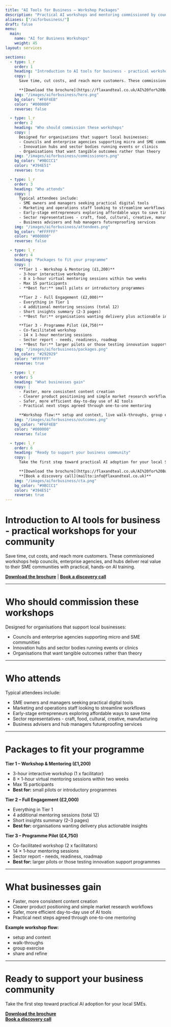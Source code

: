 ```yaml
---
title: "AI Tools for Business – Workshop Packages"
description: "Practical AI workshops and mentoring commissioned by councils, enterprise agencies, and hubs to support local SMEs."
aliases: ["/aiforbusiness/"]
draft: false
menu:
  main:
    name: "AI for Business Workshops"
    weight: 45
layout: services

sections:
  - type: l_r
    order: 1
    heading: "Introduction to AI tools for business - practical workshops for your community"
    copy: |
      Save time, cut costs, and reach more customers. These commissioned workshops help councils, enterprise agencies, and hubs deliver real value to their SME communities with practical, hands-on AI training.

      **[Download the brochure](https://flaxandteal.co.uk/AI%20for%20Business%20Workshop%20Packages.pdf)**  |  **[Book a discovery call](mailto:info@flaxandteal.co.uk)**
    img: "/images/aiforbusiness/hero.png"
    bg_color: "#F6F4EB"
    color: "#000000"
    reverse: false

  - type: l_r
    order: 2
    heading: "Who should commission these workshops"
    copy: |
      Designed for organisations that support local businesses:
      - Councils and enterprise agencies supporting micro and SME communities
      - Innovation hubs and sector bodies running events or clinics
      - Organisations that want tangible outcomes rather than theory
    img: "/images/aiforbusiness/commissioners.png"
    bg_color: "#9BCCC1"
    color: "#394E51"
    reverse: true

  - type: l_r
    order: 3
    heading: "Who attends"
    copy: |
      Typical attendees include:
      - SME owners and managers seeking practical digital tools
      - Marketing and operations staff looking to streamline workflows
      - Early-stage entrepreneurs exploring affordable ways to save time
      - Sector representatives - craft, food, cultural, creative, manufacturing
      - Business advisers and hub managers futureproofing services
    img: "/images/aiforbusiness/attendees.png"
    bg_color: "#FFFFFF"
    color: "#000000"
    reverse: false

  - type: l_r
    order: 4
    heading: "Packages to fit your programme"
    copy: |
      **Tier 1 - Workshop & Mentoring (£1,200)**  
      - 3-hour interactive workshop  
      - 8 x 1-hour virtual mentoring sessions within two weeks  
      - Max 15 participants  
      - **Best for:** small pilots or introductory programmes

      **Tier 2 - Full Engagement (£2,000)**  
      - Everything in Tier 1  
      - 4 additional mentoring sessions (total 12)  
      - Short insights summary (2-3 pages)  
      - **Best for:** organisations wanting delivery plus actionable insights

      **Tier 3 - Programme Pilot (£4,750)**  
      - Co-facilitated workshop  
      - 14 x 1-hour mentoring sessions  
      - Sector report - needs, readiness, roadmap  
      - **Best for:** larger pilots or those testing innovation support programmes
    img: "/images/aiforbusiness/packages.png"
    bg_color: "#292929"
    color: "#FFFFFF"
    reverse: true

  - type: l_r
    order: 5
    heading: "What businesses gain"
    copy: |
      - Faster, more consistent content creation  
      - Clearer product positioning and simple market research workflows  
      - Safer, more efficient day-to-day use of AI tools  
      - Practical next steps agreed through one-to-one mentoring  

      **Workshop flow:** setup and context, live walk-throughs, group exercise, share and refine, next steps.
    img: "/images/aiforbusiness/outcomes.png"
    bg_color: "#F6F4EB"
    color: "#000000"
    reverse: false

  - type: l_r
    order: 6
    heading: "Ready to support your business community"
    copy: |
      Take the first step toward practical AI adoption for your local SMEs.

      **[Download the brochure](https://flaxandteal.co.uk/AI%20for%20Business%20Workshop%20Packages.pdf)**  
      **[Book a discovery call](mailto:info@flaxandteal.co.uk)**
    img: "/images/aiforbusiness/cta.png"
    bg_color: "#9BCCC1"
    color: "#394E51"
    reverse: true
---
```


# Introduction to AI tools for business - practical workshops for your community
Save time, cut costs, and reach more customers. These commissioned workshops help councils, enterprise agencies, and hubs deliver real value to their SME communities with practical, hands-on AI training.

**[Download the brochure](https://flaxandteal.co.uk/AI%20for%20Business%20Workshop%20Packages.pdf)**  |  **[Book a discovery call](mailto:info@flaxandteal.co.uk)**

---

# Who should commission these workshops
Designed for organisations that support local businesses:
- Councils and enterprise agencies supporting micro and SME communities
- Innovation hubs and sector bodies running events or clinics
- Organisations that want tangible outcomes rather than theory

---

# Who attends
Typical attendees include:
- SME owners and managers seeking practical digital tools
- Marketing and operations staff looking to streamline workflows
- Early-stage entrepreneurs exploring affordable ways to save time
- Sector representatives - craft, food, cultural, creative, manufacturing
- Business advisers and hub managers futureproofing services

---

# Packages to fit your programme
**Tier 1 – Workshop & Mentoring (£1,200)**  
- 3-hour interactive workshop (1 x facilitator)
- 8 × 1-hour virtual mentoring sessions within two weeks  
- Max 15 participants  
- **Best for:** small pilots or introductory programmes

**Tier 2 – Full Engagement (£2,000)**  
- Everything in Tier 1  
- 4 additional mentoring sessions (total 12)  
- Short insights summary (2–3 pages)  
- **Best for:** organisations wanting delivery plus actionable insights

**Tier 3 – Programme Pilot (£4,750)**  
- Co-facilitated workshop (2 x facilitators)
- 14 × 1-hour mentoring sessions  
- Sector report - needs, readiness, roadmap  
- **Best for:** larger pilots or those testing innovation support programmes

---

# What businesses gain
- Faster, more consistent content creation  
- Clearer product positioning and simple market research workflows  
- Safer, more efficient day-to-day use of AI tools  
- Practical next steps agreed through one-to-one mentoring  

**Example workshop flow:** 
- setup and context
- walk-throughs
- group exercise
- share and refine

---

# Ready to support your business community
Take the first step toward practical AI adoption for your local SMEs.

**[Download the brochure](https://flaxandteal.co.uk/AI%20for%20Business%20Workshop%20Packages.pdf)**  
**[Book a discovery call](mailto:info@flaxandteal.co.uk)**
